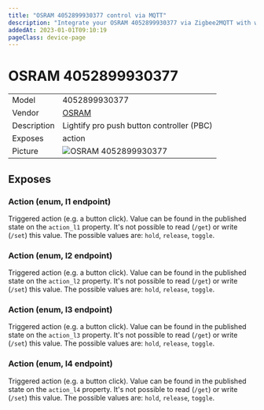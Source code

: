 ```yaml
---
title: "OSRAM 4052899930377 control via MQTT"
description: "Integrate your OSRAM 4052899930377 via Zigbee2MQTT with whatever smart home infrastructure you are using without the vendor's bridge or gateway."
addedAt: 2023-01-01T09:10:19
pageClass: device-page
---
```


<!-- !!!! -->
<!-- ATTENTION: This file is auto-generated through docgen! -->
<!-- You can only edit the "Notes"-Section between the two comment lines "Notes BEGIN" and "Notes END". -->
<!-- Do not use h1 or h2 heading within "## Notes"-Section. -->
<!-- !!!! -->

# OSRAM 4052899930377

|     |     |
|-----|-----|
| Model | 4052899930377  |
| Vendor  | [OSRAM](/supported-devices/#v=OSRAM)  |
| Description | Lightify pro push button controller (PBC) |
| Exposes | action |
| Picture | ![OSRAM 4052899930377](https://www.zigbee2mqtt.io/images/devices/4052899930377.png) |


<!-- Notes BEGIN: You can edit here. Add "## Notes" headline if not already present. -->


<!-- Notes END: Do not edit below this line -->




## Exposes

### Action (enum, l1 endpoint)
Triggered action (e.g. a button click).
Value can be found in the published state on the `action_l1` property.
It's not possible to read (`/get`) or write (`/set`) this value.
The possible values are: `hold`, `release`, `toggle`.

### Action (enum, l2 endpoint)
Triggered action (e.g. a button click).
Value can be found in the published state on the `action_l2` property.
It's not possible to read (`/get`) or write (`/set`) this value.
The possible values are: `hold`, `release`, `toggle`.

### Action (enum, l3 endpoint)
Triggered action (e.g. a button click).
Value can be found in the published state on the `action_l3` property.
It's not possible to read (`/get`) or write (`/set`) this value.
The possible values are: `hold`, `release`, `toggle`.

### Action (enum, l4 endpoint)
Triggered action (e.g. a button click).
Value can be found in the published state on the `action_l4` property.
It's not possible to read (`/get`) or write (`/set`) this value.
The possible values are: `hold`, `release`, `toggle`.

